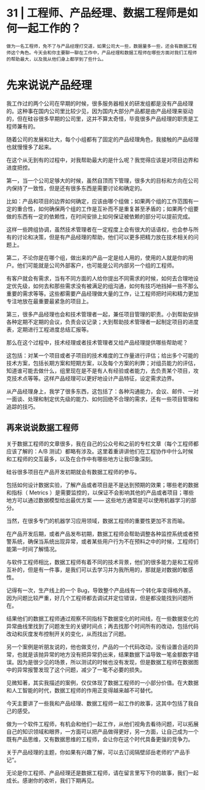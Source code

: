 # 31 | 工程师、产品经理、数据工程师是如何一起工作的？

    做为一名工程师，免不了与产品经理打交道，如果公司大一些，数据量多一些，还会有数据工程师这个角色。今天会和你主要聊一聊在工作中，产品经理和数据工程师在哪些方面对我们工程师的帮助最大，以及我从他们身上都学到了些什么。

# 先来说说产品经理

我工作过的两个公司在早期的时候，很多服务器相关的研发组都是没有产品经理的。这种事在国内公司里比较少见，因为国内大部分产品都是由产品经理来驱动的，但在硅谷很多早期的公司里，这并不算太奇怪，毕竟很多产品经理的职责是工程师兼有的。

随着公司的发展和壮大，每个小组都有了固定的产品经理角色，我接触的产品经理也就慢慢多了起来。

在这个从无到有的过程中，对我帮助最大的是什么呢？我觉得应该是对项目边界和进度把控。

第一，当一个公司足够大的时候，虽然自顶而下管理，很多大的目标和方向在公司内保持了一致性，但是还有很多东西是需要讨论和确定的。

比如：产品和项目的边界如何确定，应该由哪个组做；如果两个组的工作范围有一定的重合性，如何确保两个组的工作是互补而不是重复甚至矛盾的；如果两个组要做的东西有一定的依赖性，在时间安排上如何保证被依赖的部分可以提前完成。

这样一些跨组协调，虽然技术管理者在一定程度上会有很大的话语权，也会参与所有的讨论和决策，但是有产品经理的帮助，他们可以更多把精力放在技术相关的问题上。

第二，不论你是在哪个组，做出来的产品一定是给人用的，使用的人就是你的用户。他们可能就是公司外部客户，也可能是公司内部另一个组的工程师。

有客户就会有需求，当有不同方面的人给你提出不同需求的时候，如何去合理地设定优先级，如何去和那些需求没有被满足的组沟通，如何有技巧地挡掉一些不那么重要的需求等等。这些都需要产品经理做大量的工作，让工程师把时间和精力更加专注地放在最重要最紧急的项目上。

第三，很多产品经理也会和技术管理者一起，兼任项目管理的职责。小到帮助安排各种定期不定期的会议，负责会议记录；大到帮助技术管理者一起制定项目的进度表，定期进行工程进度总结汇报等。

那么在这个过程中，技术经理或者技术管理者又给产品经理提供哪些帮助呢？

这包括：对某一个项目或者子项目的技术难度的工作量进行评估；给出多个可能的技术方案，包括长期方案和短期方案，以及每个方案的利弊；对组员能力的评估，知道谁可能去做什么，组里现在是不是有人有经验或者能力，去负责某个项目，攻克技术点等等。这样产品经理可以更好地设计产品特征，设定需求边界。

从产品经理身上，我学了很多东西，这包括了：各种沟通能力，会议、邮件、一对一面谈、处理和制定优先级的能力、如何回绝不合理的需求，还有一些项目管理和追踪的技巧。

## 再来说说数据工程师

关于数据工程师的文章很多，我在自己的公众号和之前的专栏文章（每个工程师都应该了解的：A/B 测试）都略有涉及。这里着重讲讲他们在工程协作中什么时候和工程师的交互最多，以及在合作中有哪些地方让我印象深刻。

硅谷很多项目在产品开发初期就会有数据工程师的参与。

包括如何设计数据实验，了解产品或者项目是不是达到预期的效果；哪些老的数据和指标（ Metrics ）是需要监控的，以保证不会影响其他的产品或者项目；哪些地方可以通过数据模型给出最优方案 —— 这些地方通常是可以使用机器学习的部分。

当然，在很多专门的机器学习应用领域，数据工程师的重要性更加不言而喻。

在产品开发后期，或者产品发布初期，数据工程师会帮助调整各种监控系统或者预警系统，确保当系统出现异常，或者某些用户行为不在预料之中的时候，工程师们能第一时间了解情况。

与软件工程师相比，数据工程师有着不同的技术背景，他们的很多能力是和工程师互补的，但是有一件事，是我们可以去学习并为我所用的，那就是对数据的敏感性。

记得有一次，生产线上的一个 Bug，导致整个产品线有一个转化率变得格外差。因为问题比较严重，好几个工程师都去调试并定位错误，但是都没能找到问题所在。

结果他们的数据工程师通过观察不同指标下数据变化的时间线，在一些数据变化的异常曲线里找到了问题发生的关键时间点；再去找那个时间所有的改动，包括代码改动和灰度发布控制开关的变化，从而找出了问题。

另一个案例是听朋友说的，他也做支付，产品的一个代码改动，没有设置合适的异常，也就是该抛异常的地方没有把异常扔出来，结果数据下溢导致一笔金额数字错误。因为是很少见的场景，所以测试的时候也没有发现，但是数据工程师在数据图中的异常报警发现了这个问题，减少了一笔不必要的损失。

见微知著，其实我描述的案例，仅仅体现了数据工程师的一小部分价值。在大数据和人工智能的时代，数据工程师的作用正变得越来越不可替代。

今天主要讲了一些我和产品经理、数据工程师一起工作的故事，这其中包括了我自己的感受。

做为一个软件工程师，有机会和他们一起工作，从他们视角去看待问题，可以拓展自己的知识领域和眼界，一方面可以把产品做得更好，另一方面，让自己成为一个既有产品思维，又有数据思维的工程师，会让你在这个时代具备更强的竞争力。

关于产品经理的主题，你如果有兴趣了解，可以去订阅隔壁邱岳老师的“产品手记”。

无论是你工程师、产品经理还是数据工程师，请在留言里写下你的故事，我们一起成长。感谢你的收听，我们下期再见。
    